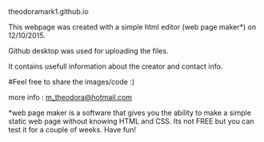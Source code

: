 theodoramark1.github.io

This webpage was created with a simple html editor (web page maker*) on 12/10/2015. 

Github desktop was used for uploading the files.

It contains usefull information about the creator and contact info.

#Feel free to share the images/code :)

more info : m_theodora@hotmail.com

*web page maker is a software that gives you the ability to make a simple static web page without 
knowing HTML and CSS. Its not FREE but you can test it for a couple of weeks. Have fun!
